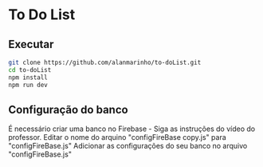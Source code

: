 # To Do List

## Executar
```bash
git clone https://github.com/alanmarinho/to-doList.git
cd to-doList
npm install
npm run dev
```

## Configuração do banco
É necessário criar uma banco no Firebase - Siga as instruções do vídeo do professor.
Editar o nome do arquino "configFireBase copy.js" para "configFireBase.js"
Adicionar as configurações do seu banco no arquivo "configFireBase.js"

